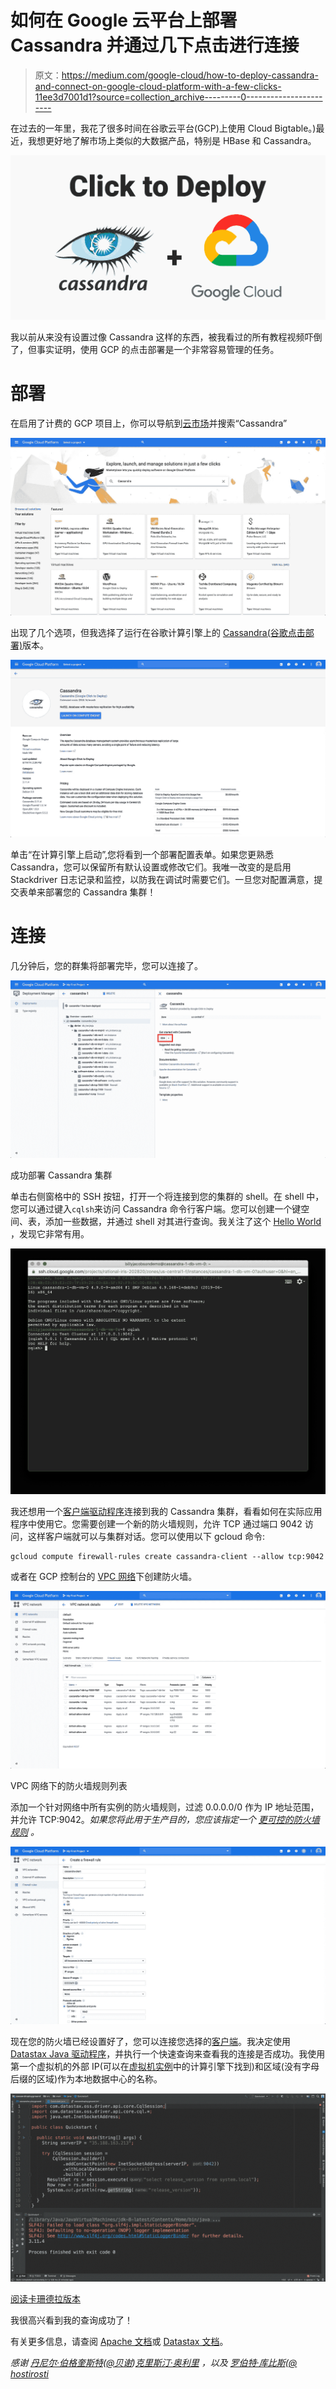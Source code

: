 # 如何在 Google 云平台上部署 Cassandra 并通过几下点击进行连接

> 原文：<https://medium.com/google-cloud/how-to-deploy-cassandra-and-connect-on-google-cloud-platform-with-a-few-clicks-11ee3d7001d1?source=collection_archive---------0----------------------->

在过去的一年里，我花了很多时间在谷歌云平台(GCP)上使用 Cloud Bigtable。)最近，我想更好地了解市场上类似的大数据产品，特别是 HBase 和 Cassandra。

![](img/97640a9a41a555888c1f43582b56c524.png)

我以前从来没有设置过像 Cassandra 这样的东西，被我看过的所有教程视频吓倒了，但事实证明，使用 GCP 的点击部署是一个非常容易管理的任务。

# 部署

在启用了计费的 GCP 项目上，你可以导航到[云市场](https://console.cloud.google.com/marketplace)并搜索“Cassandra”

![](img/7e6d3a9aebea671c7e93ed1c5ce6f320.png)

出现了几个选项，但我选择了运行在谷歌计算引擎上的 [Cassandra(谷歌点击部署)](https://console.cloud.google.com/marketplace/details/click-to-deploy-images/cassandra?filter=solution-type:vm&q=cassandra&id=25ca0967-cd8e-419e-b554-fe32e87f04be)版本。

![](img/44cb0306b4a0a3276f8d0af14de6bba7.png)

单击“在计算引擎上启动”,您将看到一个部署配置表单。如果您更熟悉 Cassandra，您可以保留所有默认设置或修改它们。我唯一改变的是启用 Stackdriver 日志记录和监控，以防我在调试时需要它们。一旦您对配置满意，提交表单来部署您的 Cassandra 集群！

# 连接

几分钟后，您的群集将部署完毕，您可以连接了。

![](img/1114e57f2bc2af9ac67569ee05aa8a4d.png)

成功部署 Cassandra 集群

单击右侧窗格中的 SSH 按钮，打开一个将连接到您的集群的 shell。在 shell 中，您可以通过键入`cqlsh`来访问 Cassandra 命令行客户端。您可以创建一个键空间、表，添加一些数据，并通过 shell 对其进行查询。我关注了这个 [Hello World](https://vocon-it.com/2016/12/08/cassandra-hello-world-example/#Step_5_CreateKeyspace) ，发现它非常有用。

![](img/81b63c2acf2fa602356c02ae46157051.png)

我还想用一个[客户端驱动程序](https://cassandra.apache.org/doc/latest/getting_started/drivers.html)连接到我的 Cassandra 集群，看看如何在实际应用程序中使用它。您需要创建一个新的防火墙规则，允许 TCP 通过端口 9042 访问，这样客户端就可以与集群对话。您可以使用以下 gcloud 命令:

```
gcloud compute firewall-rules create cassandra-client --allow tcp:9042
```

或者在 GCP 控制台的 [VPC 网络](https://console.cloud.google.com/networking/networks/list)下创建防火墙。

![](img/d4a666abc8411471403831da741e2c89.png)

VPC 网络下的防火墙规则列表

添加一个针对网络中所有实例的防火墙规则，过滤 0.0.0.0/0 作为 IP 地址范围，并允许 TCP:9042。*如果您将此用于生产目的，您应该指定一个* [*更可控的防火墙规则*](https://cloud.google.com/vpc/docs/firewalls) *。*

![](img/36e5f1b048db2ef68da6e249f0e6a92b.png)

现在您的防火墙已经设置好了，您可以连接您选择的[客户端](https://cassandra.apache.org/doc/latest/getting_started/drivers.html)。我决定使用 [Datastax Java 驱动程序](https://github.com/datastax/java-driver)，并执行一个快速查询来查看我的连接是否成功。我使用第一个虚拟机的外部 IP(可以在[虚拟机实例](https://console.cloud.google.com/compute/instances)中的计算引擎下找到)和区域(没有字母后缀的区域)作为本地数据中心的名称。

![](img/7e6c989d9e7893000c2ac45f586c620e.png)

[阅读卡珊德拉版本](https://github.com/datastax/java-driver/blob/4.x/examples/src/main/java/com/datastax/oss/driver/examples/basic/ReadCassandraVersion.java)

我很高兴看到我的查询成功了！

有关更多信息，请查阅 [Apache 文档](https://cassandra.apache.org/doc/latest/getting_started/index.html)或 [Datastax 文档](https://docs.datastax.com/en/archived/cassandra/3.0/)。

*感谢* [*丹尼尔·伯格奎斯特*](/@bexie)*(*[*@贝谢*](https://twitter.com/bexie)*)*[*克里斯汀·奥利里*](/@kristeno) *，以及* [*罗伯特·库比斯*](/@hostirosti)*(*[*@ hostirosti*](https://twitter.com/hostirosti)